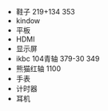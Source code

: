 - 鞋子                           219+134 353
- kindow
- 平板
- HDMI
- 显示屏
- ikbc 104青轴                   379-30  349
- 熊猫红轴 1100
- 手表 
- 计时器
- 耳机